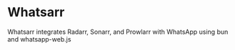 # Whatsarr

Whatsarr integrates Radarr, Sonarr, and Prowlarr with WhatsApp using bun and whatsapp-web.js

